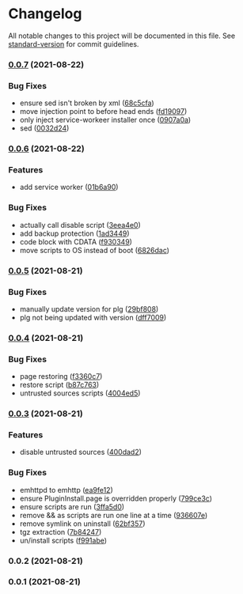 # Changelog

All notable changes to this project will be documented in this file. See [standard-version](https://github.com/conventional-changelog/standard-version) for commit guidelines.

### [0.0.7](https://github.com/Carrot-Aquatics/carrot.aquatics/compare/v0.0.6...v0.0.7) (2021-08-22)


### Bug Fixes

* ensure sed isn't broken by xml ([68c5cfa](https://github.com/Carrot-Aquatics/carrot.aquatics/commit/68c5cfa6876d42e8b35afcdc045e6cc17dd93186))
* move injection point to before head ends ([fd19097](https://github.com/Carrot-Aquatics/carrot.aquatics/commit/fd1909765c7eb95b666cac24377979284ed3a3c8))
* only inject service-workeer installer once ([0907a0a](https://github.com/Carrot-Aquatics/carrot.aquatics/commit/0907a0aeefb6f06ef7de34ddce08a78319d74e0e))
* sed ([0032d24](https://github.com/Carrot-Aquatics/carrot.aquatics/commit/0032d24e168a4b5caf81b95413688e73250bb84c))

### [0.0.6](https://github.com/Carrot-Aquatics/carrot.aquatics/compare/v0.0.5...v0.0.6) (2021-08-22)


### Features

* add service worker ([01b6a90](https://github.com/Carrot-Aquatics/carrot.aquatics/commit/01b6a90fdc6101aae26fc468c14e49b2c6a5cbca))


### Bug Fixes

* actually call disable script ([3eea4e0](https://github.com/Carrot-Aquatics/carrot.aquatics/commit/3eea4e0e37f921c6c56da281dab60d9e299bf1ac))
* add backup protection ([1ad3449](https://github.com/Carrot-Aquatics/carrot.aquatics/commit/1ad34497243c900f5a6ba6a1c7ced0d5cb35467f))
* code block with CDATA ([f930349](https://github.com/Carrot-Aquatics/carrot.aquatics/commit/f9303492d6481516c6333207e9e91601e46c0534))
* move scripts to OS instead of boot ([6826dac](https://github.com/Carrot-Aquatics/carrot.aquatics/commit/6826dacbcd09cdd2b5a37b066360174bbfa7c034))

### [0.0.5](https://github.com/Carrot-Aquatics/carrot.aquatics/compare/v0.0.4...v0.0.5) (2021-08-21)


### Bug Fixes

* manually update version for plg ([29bf808](https://github.com/Carrot-Aquatics/carrot.aquatics/commit/29bf8084920b2044ea10b456a60002ad170e45ce))
* plg not being updated with version ([dff7009](https://github.com/Carrot-Aquatics/carrot.aquatics/commit/dff7009fa642193926739e30fd94ba82b87a6344))

### [0.0.4](https://github.com/Carrot-Aquatics/carrot.aquatics/compare/v0.0.3...v0.0.4) (2021-08-21)


### Bug Fixes

* page restoring ([f3360c7](https://github.com/Carrot-Aquatics/carrot.aquatics/commit/f3360c7a6d4226b98dff57d5c3f0da680410577c))
* restore script ([b87c763](https://github.com/Carrot-Aquatics/carrot.aquatics/commit/b87c7632fe44b65dc1721903f7efe499ba64eda9))
* untrusted sources scripts ([4004ed5](https://github.com/Carrot-Aquatics/carrot.aquatics/commit/4004ed5fafdb938184d27ba358879e13d67e3e18))

### [0.0.3](https://github.com/Carrot-Aquatics/carrot.aquatics/compare/v0.0.2...v0.0.3) (2021-08-21)


### Features

* disable untrusted sources ([400dad2](https://github.com/Carrot-Aquatics/carrot.aquatics/commit/400dad29338d066206e3d3cf59a130f973eab760))


### Bug Fixes

* emhttpd to emhttp ([ea9fe12](https://github.com/Carrot-Aquatics/carrot.aquatics/commit/ea9fe1282ded3563d9c2e08970146bc58d0fb333))
* ensure PluginInstall.page is overridden properly ([799ce3c](https://github.com/Carrot-Aquatics/carrot.aquatics/commit/799ce3c46eee765f5d605d1e7b0e08aad17fe7a1))
* ensure scripts are run ([3ffa5d0](https://github.com/Carrot-Aquatics/carrot.aquatics/commit/3ffa5d012dda560effcb42e5aaad90174c33c8d7))
* remove && as scripts are run one line at a time ([936607e](https://github.com/Carrot-Aquatics/carrot.aquatics/commit/936607e97faed4d9dbce78961b3c5a9ea78655b7))
* remove symlink on uninstall ([62bf357](https://github.com/Carrot-Aquatics/carrot.aquatics/commit/62bf3579ec003027de38b2448ac8c888a00068c3))
* tgz extraction ([7b84247](https://github.com/Carrot-Aquatics/carrot.aquatics/commit/7b842477de5f264891508e75a3f44155e7f229c6))
* un/install scripts ([f991abe](https://github.com/Carrot-Aquatics/carrot.aquatics/commit/f991abe5d53a2f944c6df903ded27f60a9366e5f))

### 0.0.2 (2021-08-21)

### 0.0.1 (2021-08-21)
